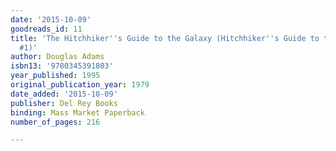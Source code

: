 ```yaml
---
date: '2015-10-09'
goodreads_id: 11
title: 'The Hitchhiker''s Guide to the Galaxy (Hitchhiker''s Guide to the Galaxy,
  #1)'
author: Douglas Adams
isbn13: '9780345391803'
year_published: 1995
original_publication_year: 1979
date_added: '2015-10-09'
publisher: Del Rey Books
binding: Mass Market Paperback
number_of_pages: 216

---
```

